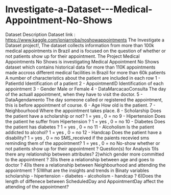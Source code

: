 # Investigate-a-Dataset---Medical-Appointment-No-Shows
Dataset Description Dataset link : https://www.kaggle.com/joniarroba/noshowappointments The Investigate a Dataset project!, The dataset collects information from more than 100k medical appointments in Brazil and is focused on the question of whether or not patients show up for their appointment. The Project Medical Appointments No Shows is investigating Medical Appointment No Shows dataset which contains historical data for more than 110K appointments made accross different medical facilities in Brazil for more than 60k patients A number of characteristics about the patient are included in each row 1 - PatientId Identification of a patient 2 - AppointmentID Identification of each appointment 3 - Gender Male or Female 4 - DataMarcacaoConsulta The day of the actuall appointment, when they have to visit the doctor. 5 - DataAgendamento The day someone called or registered the appointment, this is before appointment of course. 6 - Age How old is the patient. 7 - Neighbourhood Where the appointment takes place. 8 - Scholarship Does the patient have a scholarship or not? 1 = yes , 0 = no 9 - Hipertension Does the patient he suffer from Hipertension ? 1 = yes , 0 = no 10 - Diabetes Does the patient has diabetes ? 1 = yes , 0 = no 11 - Alcoholism Is the patient addicted to alcohol? 1 = yes , 0 = no 12 - Handcap Does the patient have a disability? 1 = yes , 0 = no SMS_received if the paients recevied sms reminding them of the appointment? 1 = yes , 0 = no No-show whether or not patients show up for their appointment ?  Question(s) for Analysis 1)Is there any relationship between attributes? 2)which gender more committed to the appointment ? 3)Is there a relationship between age and goes to doctor ? 4)Is there a relationship between Neighbourhood and attending the appointment ? 5)What are the insights and trends in Binaty variables scholarship - hipertension - diabetes - alcoholism - handcap ? 6)Does the length of diffenece between ScheduledDay and AppointmentDay affect the attending of the appointment?
